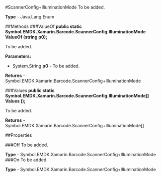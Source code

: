 #ScannerConfig+IlluminationMode
To be added.

**Type** - Java.Lang.Enum

##Methods
###ValueOf
**public static Symbol.EMDK.Xamarin.Barcode.ScannerConfig.IlluminationMode ValueOf (string p0);**

To be added.

**Parameters:** 

* System.String **p0** - To be added.

**Returns** - Symbol.EMDK.Xamarin.Barcode.ScannerConfig+IlluminationMode

###Values
**public static Symbol.EMDK.Xamarin.Barcode.ScannerConfig.IlluminationMode[] Values ();**

To be added.


**Returns** - Symbol.EMDK.Xamarin.Barcode.ScannerConfig+IlluminationMode[]

##Properties

###Off
To be added.

**Type** - Symbol.EMDK.Xamarin.Barcode.ScannerConfig+IlluminationMode
###On
To be added.

**Type** - Symbol.EMDK.Xamarin.Barcode.ScannerConfig+IlluminationMode


